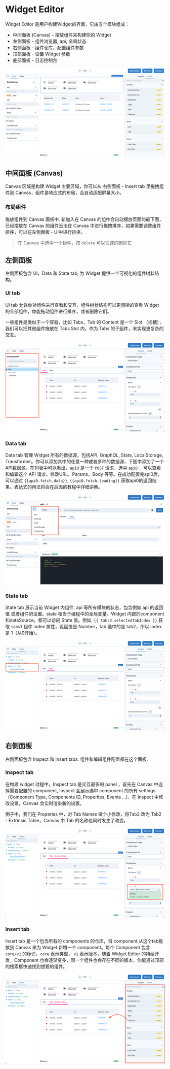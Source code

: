 # Widget Editor

Widget Editor 是用户构建Widget的界面，它由五个模块组成：

- 中间面板 (Canvas) - 摆放组件来构建你的 Widget
- 左侧面板 - 组件浏览器, api, 全局状态
- 右侧面板 - 组件仓库，配置组件参数
- 顶部面板 - 设置 Widget 参数
- 底部面板 - 日志控制台

![Widget Editor](../assets/images/widget-editor.png "Widget Editor")

## 中间面板 (Canvas)

Canvas 区域是构建 Widget 主要区域，你可以从 右侧面板 - Insert tab 里拖拽组件到 Canvas，组件是响应式的布局，会自动适配屏幕大小。

### 布局组件

拖放组件到 Canvas 画板中. 新加入在 Canvas 的组件会自动摆放页面的最下面，已经摆放在 Canvas 的组件没法在 Canvas 中进行拖拽排序，如果需要调整组件排序，可以在左侧面板 - UI中进行排序。

> 在 Canvas 中选中一个组件，按 `delete` 可以快速的删除它

## 左侧面板

左侧面板包含 UI，Data 和 State tab, 为 Widget 提供一个可视化的组件树状结构。

### UI tab

UI tab 允许你对组件进行查看和交互，组件树状结构可以更清晰的查看 Widget 的全部组件，你能拖动组件进行排序，或者删除它们。

一些组件是类似于一个容器，比如 Tabs，Tab 的 Content 是一个 Slot （插槽），我们可以把其他组件拖放在 Tabs Slot 内，作为 Tabs 的子组件，来实现更复杂的交互。

![Widget Editor](../assets/images/widget-editor-ui-tab.png)

### Data tab

Data tab 管理 Widget 所有的数据源，包括API, GraphQL, State, LocalStorage, Transformer。你可以添加其中的任意一种或者多种的数据源，下图中添加了一个API数据源，在列表中可以看出，`api0` 是一个 `POST` 请求，选中 `api0` ，可以查看和编辑这个 API 请求，修改URL，Params，Body 等等。在成功配置完api0后，可以通过 `{{api0.fetch.data}}`, `{{api0.fetch.loading}}` 获取api0的返回结果。表达式的用法将会在后面的教程中详细讲解。

![Widget Editor](../assets/images/widget-editor-data-tab.png)

### State tab

State tab 展示当前 Widget 内组件, api 等所有模块的状态，包含例如 api 的返回值 或者组件的设置。state 相当于编程中的全局变量。Widget 内部的component和dataSource，都可以访问 State 值。例如, `{{ tabs3.selectedTabIndex }}` 获取 `tabs3` 组件 index 属性，返回值是 Number，tab 选中的是 tab2，所以 index 是 1（从0开始）。

![Widget Editor](../assets/images/widget-editor-state-tab.png)

## 右侧面板

右侧面板包含 Inspect 和 Insert tabs. 组件和编辑组件配置都在这个面板.

### Inspect tab

在构建 widget 过程中，Inspect tab 是交互最多的 panel ，首先在 Canvas 中选择需要配置的 component, Inspect 会展示选中 component 的所有 settings （Component Type, Components ID, Properites, Events ...)，在 Inspect 中修改设置，Canvas 会实时渲染新的设置。

例子中，我们在 Properies 中，对 Tab Names 做个小修改，将Tab2 改为 Tab2 - Extrinsic Table，Canvas 中 Tab 的名称也同时发生了改变。

![Widget Editor](../assets/images/widget-editor-inspect-tab.png)

### Insert tab

Insert tab 是一个包含所有的 components 的仓库，将 component 从这个tab拖放到 Canvas 来为 Widget 新增一个 component。每个 Component 包含 `core/v1` 的标识，`core` 表示类型， `v1` 表示版本，随着 Widget Editor 的持续开发，Component 也会逐渐变多，同一个组件也会存在不同的版本，你能通过顶部的搜索框快速找到想要的组件。

![Widget Editor](../assets/images/widget-editor-insert-tab.png)
